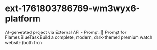 # ext-1761803786769-wm3wyx6-platform
AI-generated project via External API - Prompt: 💎 Prompt for Flames.BlueTask:Build a complete, modern, dark-themed premium watch website (both fron
